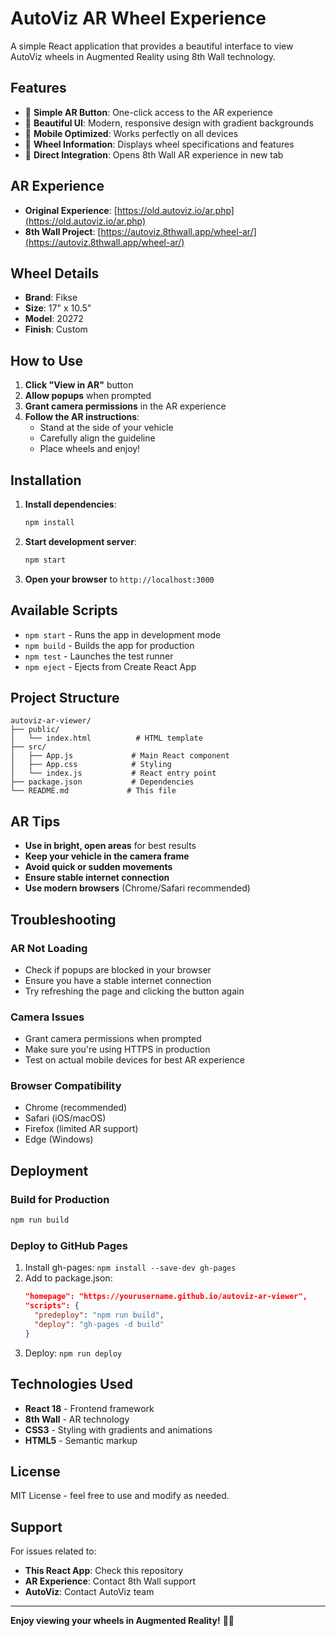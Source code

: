 # AutoViz AR Wheel Experience

A simple React application that provides a beautiful interface to view AutoViz wheels in Augmented Reality using 8th Wall technology.

## Features

- 🎯 **Simple AR Button**: One-click access to the AR experience
- 🎨 **Beautiful UI**: Modern, responsive design with gradient backgrounds
- 📱 **Mobile Optimized**: Works perfectly on all devices
- 🚗 **Wheel Information**: Displays wheel specifications and features
- 🔗 **Direct Integration**: Opens 8th Wall AR experience in new tab

## AR Experience

- **Original Experience**: [https://old.autoviz.io/ar.php](https://old.autoviz.io/ar.php)
- **8th Wall Project**: [https://autoviz.8thwall.app/wheel-ar/](https://autoviz.8thwall.app/wheel-ar/)

## Wheel Details

- **Brand**: Fikse
- **Size**: 17" x 10.5"
- **Model**: 20272
- **Finish**: Custom

## How to Use

1. **Click "View in AR"** button
2. **Allow popups** when prompted
3. **Grant camera permissions** in the AR experience
4. **Follow the AR instructions**:
   - Stand at the side of your vehicle
   - Carefully align the guideline
   - Place wheels and enjoy!

## Installation

1. **Install dependencies**:
   ```bash
   npm install
   ```

2. **Start development server**:
   ```bash
   npm start
   ```

3. **Open your browser** to `http://localhost:3000`

## Available Scripts

- `npm start` - Runs the app in development mode
- `npm build` - Builds the app for production
- `npm test` - Launches the test runner
- `npm eject` - Ejects from Create React App

## Project Structure

```
autoviz-ar-viewer/
├── public/
│   └── index.html          # HTML template
├── src/
│   ├── App.js             # Main React component
│   ├── App.css            # Styling
│   └── index.js           # React entry point
├── package.json           # Dependencies
└── README.md             # This file
```

## AR Tips

- **Use in bright, open areas** for best results
- **Keep your vehicle in the camera frame**
- **Avoid quick or sudden movements**
- **Ensure stable internet connection**
- **Use modern browsers** (Chrome/Safari recommended)

## Troubleshooting

### AR Not Loading
- Check if popups are blocked in your browser
- Ensure you have a stable internet connection
- Try refreshing the page and clicking the button again

### Camera Issues
- Grant camera permissions when prompted
- Make sure you're using HTTPS in production
- Test on actual mobile devices for best AR experience

### Browser Compatibility
- Chrome (recommended)
- Safari (iOS/macOS)
- Firefox (limited AR support)
- Edge (Windows)

## Deployment

### Build for Production
```bash
npm run build
```

### Deploy to GitHub Pages
1. Install gh-pages: `npm install --save-dev gh-pages`
2. Add to package.json:
   ```json
   "homepage": "https://yourusername.github.io/autoviz-ar-viewer",
   "scripts": {
     "predeploy": "npm run build",
     "deploy": "gh-pages -d build"
   }
   ```
3. Deploy: `npm run deploy`

## Technologies Used

- **React 18** - Frontend framework
- **8th Wall** - AR technology
- **CSS3** - Styling with gradients and animations
- **HTML5** - Semantic markup

## License

MIT License - feel free to use and modify as needed.

## Support

For issues related to:
- **This React App**: Check this repository
- **AR Experience**: Contact 8th Wall support
- **AutoViz**: Contact AutoViz team

---

**Enjoy viewing your wheels in Augmented Reality!** 🚗✨
